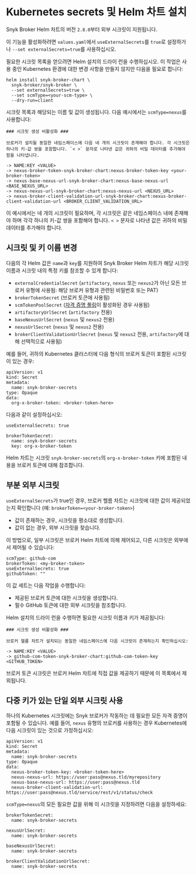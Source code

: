 # Kubernetes secrets 및 Helm 차트 설치

Snyk Broker Helm 차트의 버전 `2.8.0`부터 외부 시크릿이 지원됩니다.

이 기능을 활성화하려면 `values.yaml`에서 `useExternalSecrets`를 `true`로 설정하거나 `--set externalSecrets=true`를 사용하십시오.

필요한 시크릿 목록을 얻으려면 Helm 설치의 드라이 런을 수행하십시오. 이 작업은 사용 중인 Kubernetes 환경에 대한 변경 사항을 만들지 않지만 다음을 필요로 합니다:

```
helm install snyk-broker-chart \
  snyk-broker/snyk-broker \
  --set externalSecrets=true \
  --set scmType=<your-scm-type> \
  --dry-run=client
```

시크릿 목록과 해당되는 이름 및 값이 생성됩니다. 다음 예시에서는 `scmType=nexus`를 사용합니다:

```
### 시크릿 생성 비활성화 ###

브로커가 설치될 동일한 네임스페이스에 다음 네 개의 시크릿이 존재해야 합니다. 각 시크릿은 하나의 키-값 쌍을 포함합니다. `< >` 문자로 나타낸 값은 귀하의 비밀 데이터를 추가해야 함을 나타냅니다.

-> NAME:KEY <VALUE>
-> nexus-broker-token-snyk-broker-chart:nexus-broker-token-key <your-broker-token>
-> nexus-base-nexus-url-snyk-broker-chart:nexus-base-nexus-url <BASE_NEXUS_URL>
-> nexus-nexus-url-snyk-broker-chart:nexus-nexus-url <NEXUS_URL>
-> nexus-broker-client-validation-url-snyk-broker-chart:nexus-broker-client-validation-url <BROKER_CLIENT_VALIDATION_URL>
```

이 예시에서는 네 개의 시크릿이 필요하며, 각 시크릿은 같은 네임스페이스 내에 존재해야 하며 각각 하나의 키-값 쌍을 포함해야 합니다. `< >` 문자로 나타낸 값은 귀하의 비밀 데이터를 추가해야 합니다.

## 시크릿 및 키 이름 변경

다음의 각 Helm 값은 `name`과 `key`를 지원하여 Snyk Broker Helm 차트가 해당 시크릿 이름과 시크릿 내의 특정 키를 참조할 수 있게 합니다:

* `externalCredentialSecret` (`artifactory`, `nexus` 또는 `nexus2`가 아닌 모든 브로커 유형에 사용됨: 해당 브로커 유형과 관련된 비밀번호 또는 PAT)
* `brokerTokenSecret` (브로커 토큰에 사용됨)
* `scmTokenPoolSecret` ([자격 증명 풀링](../advanced-configuration-for-snyk-broker-docker-installation/credential-pooling-with-docker-and-helm.md)이 활성화된 경우 사용됨)
* `artifactoryUrlSecret` (`artifactory` 전용)
* `baseNexusUrlSecret` (`nexus` 및 `nexus2` 전용)
* `nexusUrlSecret` (`nexus` 및 `nexus2` 전용)
* `brokerClientValidationUrlSecret` (`nexus` 및 `nexus2` 전용, `artifactory`에 대해 선택적으로 사용됨)

예를 들어, 귀하의 Kubernetes 클러스터에 다음 형식의 브로커 토큰이 포함된 시크릿이 있는 경우:

```
apiVersion: v1
kind: Secret
metadata:
  name: snyk-broker-secrets
type: Opaque
data:
  org-x-broker-token: <broker-token-here>
```

다음과 같이 설정하십시오:

```
useExternalSecrets: true

brokerTokenSecret:
  name: snyk-broker-secrets
  key: org-x-broker-token
```

Helm 차트는 시크릿 `snyk-broker-secrets`의 `org-x-broker-token` 키에 포함된 내용을 브로커 토큰에 대해 참조합니다.

## 부분 외부 시크릿

`useExternalSecrets`가 true인 경우, 브로커 헬름 차트는 시크릿에 대한 값이 제공되었는지 확인합니다 (예: `brokerToken=<your-broker-token>`)

* 값이 존재하는 경우, 시크릿을 평소대로 생성합니다.
* 값이 없는 경우, 외부 시크릿을 찾습니다.

이 방법으로, 일부 시크릿은 브로커 Helm 차트에 의해 제어되고, 다른 시크릿은 외부에서 제어될 수 있습니다:

```
scmType: github-com
brokerToken: <my-broker-token>
useExternalSecrets: true
githubToken: ""
```

이 값 세트는 다음 작업을 수행합니다:

* 제공된 브로커 토큰에 대한 시크릿을 생성합니다.
* 필수 GitHub 토큰에 대한 외부 시크릿을 참조합니다.

Helm 설치의 드라이 런을 수행하면 필요한 시크릿 이름과 키가 제공됩니다:

```
### 시크릿 생성 비활성화 ###

브로커 헬름 차트가 설치되는 동일한 네임스페이스에 다음 시크릿이 존재하는지 확인하십시오:

-> NAME:KEY <VALUE>
-> github-com-token-snyk-broker-chart:github-com-token-key <GITHUB_TOKEN>
```

브로커 토큰 시크릿은 브로커 Helm 차트에 직접 값을 제공하기 때문에 이 목록에서 제외됩니다.

## 다중 키가 있는 단일 외부 시크릿 사용

하나의 Kubernetes 시크릿에는 Snyk 브로커가 작동하는 데 필요한 모든 자격 증명이 포함될 수 있습니다. 예를 들어, `nexus` 유형의 브로커를 사용하는 경우 Kubernetes에 다음 시크릿이 있는 것으로 가정하십시오:

```
apiVersion: v1
kind: Secret
metadata:
  name: snyk-broker-secrets
type: Opaque
data:
  nexus-broker-token-key: <broker-token-here>
  nexus-nexus-url: https://user:pass@nexus.tld/myrepository
  nexus-base-nexus-url: https://user:pass@nexus.tld
  nexus-broker-client-validation-url: https://user:pass@nexus.tld/service/rest/v1/status/check
```

`scmType=nexus`의 모든 필요한 값을 위해 이 시크릿을 지정하려면 다음을 설정하세요:

```
brokerTokenSecret:
  name: snyk-broker-secrets

nexusUrlSecret:
  name: snyk-broker-secrets

baseNexusUrlSecret:
  name: snyk-broker-secrets

brokerClientValidationUrlSecret:
  name: snyk-broker-secrets
```
